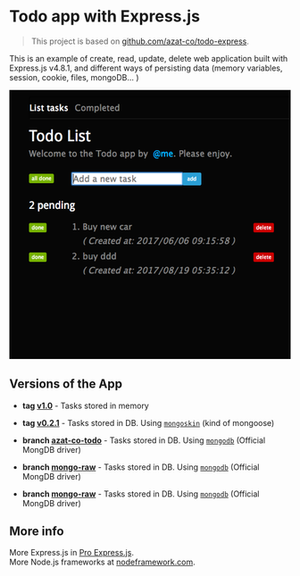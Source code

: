# Todo app with Express.js

> This project is based on [github.com/azat-co/todo-express](http://github.com/azat-co/todo-express).

This is an example of create, read, update, delete web application built with Express.js v4.8.1, and different ways of persisting data (memory variables, session, cookie, files, mongoDB... )

![todo list app](_img/todo-app.png)

## Versions of the App

- **tag [v1.0](https://github.com/juanmaguitar/todo-express/tree/v1.0)** - Tasks stored in memory
- **tag [v0.2.1](https://github.com/juanmaguitar/todo-express/tree/v0.2.1)** - Tasks stored in DB. Using [`mongoskin`](https://www.npmjs.com/package/mongoskin) (kind of mongoose)

- **branch [azat-co-todo](https://github.com/juanmaguitar/todo-express/tree/)** - Tasks stored in DB. Using [`mongodb`](https://www.npmjs.com/package/mongodb) (Official MongDB driver)

- **branch [mongo-raw](https://github.com/juanmaguitar/todo-express/tree/mongo-raw)** - Tasks stored in DB. Using [`mongodb`](https://www.npmjs.com/package/mongodb) (Official MongDB driver)

- **branch [mongo-raw](https://github.com/juanmaguitar/todo-express/tree/mongo-raw)** - Tasks stored in DB. Using [`mongodb`](https://www.npmjs.com/package/mongodb) (Official MongDB driver)


## More info
More Express.js in [Pro Express.js](http://proexpressjs.com).  
More Node.js frameworks at [nodeframework.com](http://nodeframework.com).
